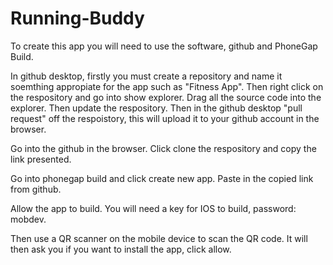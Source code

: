 # Running-Buddy

To create this app you will need to use the software, github and PhoneGap Build. 

In github desktop, firstly you must create a repository and name it soemthing appropiate for the app such as "Fitness App". 
Then right click on the respository and go into show explorer. Drag all the source code into the explorer.
Then update the respository. 
Then in the github desktop "pull request" off the respoistory, this will upload it to your github account in the browser. 

Go into the github in the browser. Click clone the respository and copy the link presented. 

Go into phonegap build and click create new app.
Paste in the copied link from github. 

Allow the app to build. You will need a key for IOS to build, password: mobdev.

Then use a QR scanner on the mobile device to scan the QR code. It will then ask you if you want to install the app, click allow. 
